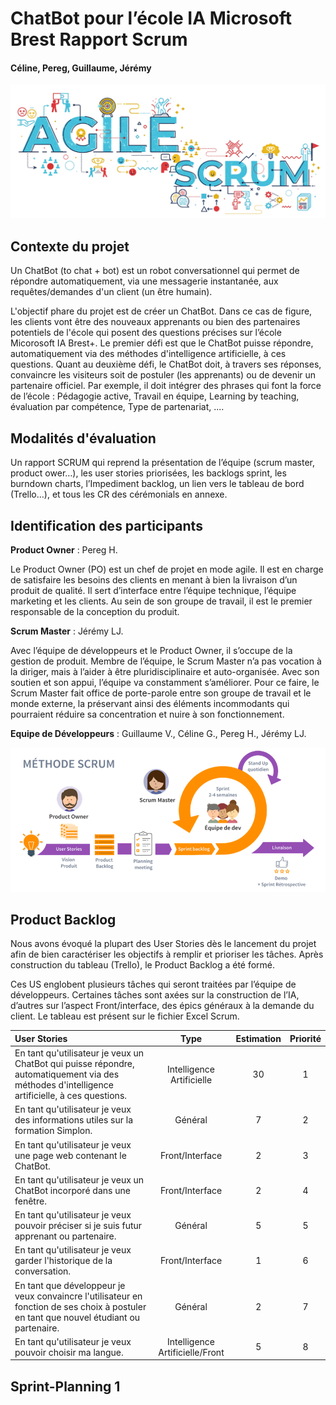 # ChatBot pour l’école IA Microsoft Brest Rapport Scrum
#### Céline, Pereg, Guillaume, Jérémy
![Presentation](Ressources/scrum_agile.png)
<br>
## Contexte du projet
Un ChatBot (to chat + bot) est un robot conversationnel qui permet de répondre automatiquement, via une messagerie instantanée, aux requêtes/demandes d'un client (un être humain).

L'objectif phare du projet est de créer un ChatBot. Dans ce cas de figure, les clients vont être des nouveaux apprenants ou bien des partenaires potentiels de l'école qui posent des questions précises sur l’école Micorosoft IA Brest+. Le premier défi est que le ChatBot puisse répondre, automatiquement via des méthodes d'intelligence artificielle, à ces questions. Quant au deuxième défi, le ChatBot doit, à travers ses réponses, convaincre les visiteurs soit de postuler (les apprenants) ou de devenir un partenaire officiel. Par exemple, il doit intégrer des phrases qui font la force de l’école : Pédagogie active, Travail en équipe, Learning by teaching, évaluation par compétence, Type de partenariat, ....

## Modalités d'évaluation
Un rapport SCRUM qui reprend la présentation de l’équipe (scrum master, product ower…), les user stories priorisées, les backlogs sprint, les burndown charts, l’Impediment backlog, un lien vers le tableau de bord (Trello…), et tous les CR des cérémonials en annexe.

## Identification des participants
__Product Owner__ : Pereg H.

Le Product Owner (PO) est un chef de projet en mode agile. Il est en charge de satisfaire les besoins des clients en menant à bien la livraison d’un produit de qualité. Il sert d’interface entre l’équipe technique, l’équipe marketing et les clients. Au sein de son groupe de travail, il est le premier responsable de la conception du produit.

__Scrum Master__ : Jérémy LJ.

Avec l’équipe de développeurs et le Product Owner, il s’occupe de la gestion de produit. Membre de l’équipe, le Scrum Master n’a pas vocation à la diriger, mais à l’aider à être pluridisciplinaire et auto-organisée. Avec son soutien et son appui, l’équipe va constamment s’améliorer. Pour ce faire, le Scrum Master fait office de porte-parole entre son groupe de travail et le monde externe, la préservant ainsi des éléments incommodants qui pourraient réduire sa concentration et nuire à son fonctionnement.

__Equipe de Développeurs__ : Guillaume V., Céline G., Pereg H., Jérémy LJ.

![Schema](Ressources/schema_scrum.png)

## Product Backlog
Nous avons évoqué la plupart des User Stories dès le lancement du projet afin de bien caractériser les objectifs à remplir et prioriser les tâches. Après construction du tableau (Trello), le Product Backlog a été formé.

Ces US englobent plusieurs tâches qui seront traitées par l’équipe de développeurs. Certaines tâches sont axées sur la construction de l’IA, d’autres sur l’aspect Front/interface, des épics généraux à la demande du client. Le tableau est présent sur le fichier Excel Scrum.

User Stories | Type | Estimation | Priorité
:- |:-: |:-: |:-:
En tant qu'utilisateur je veux un ChatBot qui puisse répondre, automatiquement via des méthodes d'intelligence artificielle, à ces questions. | Intelligence Artificielle | 30 | 1 
En tant qu'utilisateur je veux des informations utiles sur la formation Simplon.| Général | 7 | 2 
En tant qu'utilisateur je veux une page web contenant le ChatBot. | Front/Interface | 2 | 3 
En tant qu'utilisateur je veux un ChatBot incorporé dans une fenêtre. | Front/Interface | 2 | 4 
En tant qu'utilisateur je veux pouvoir préciser si je suis futur apprenant ou partenaire. | Général | 5 | 5 
En tant qu'utilisateur je veux garder l'historique de la conversation. | Front/Interface | 1 | 6 
En tant que développeur je veux convaincre l'utilisateur en fonction de ses choix à postuler en tant que nouvel étudiant ou partenaire. | Général | 2 | 7 
En tant qu'utilisateur je veux pouvoir choisir ma langue. | Intelligence Artificielle/Front | 5 | 8 

## Sprint-Planning 1






